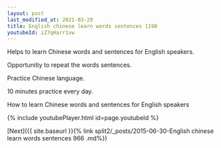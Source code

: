 ```yaml
---
layout: post
last_modified_at: 2021-03-29
title: English chinese learn words sentences 1190 
youtubeId: iZ7qHarr1vw
---
```

 
 
Helps to learn Chinese words and sentences for English speakers.

Opportunitiy to repeat the words sentences. 

Practice Chinese language. 
 
10 minutes practice every day. 
 
How to learn Chinese words and sentences for English speakers 
 
{% include youtubePlayer.html id=page.youtubeId %}
 
 
[Next]({{ site.baseurl }}{% link  split2/_posts/2015-06-30-English chinese learn words sentences 966 .md%})
 
